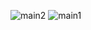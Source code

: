![main2](https://github.com/murat-dayan/shardepreferencesbasicexample/assets/64108119/68fe7e91-da06-4ed3-b433-3437b444ef64)
![main1](https://github.com/murat-dayan/shardepreferencesbasicexample/assets/64108119/a3b2a2a2-84e0-4940-b735-26b2d7d728aa)
